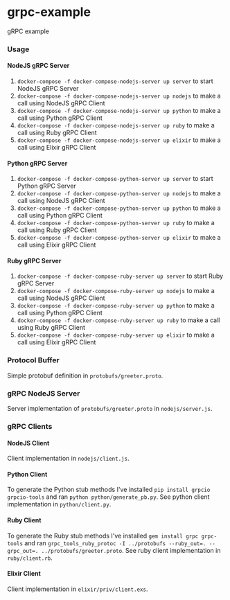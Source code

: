 # grpc-example
gRPC example


### Usage

#### NodeJS gRPC Server

1. `docker-compose -f docker-compose-nodejs-server up server` to start NodeJS gRPC Server
2. `docker-compose -f docker-compose-nodejs-server up nodejs` to make a call using NodeJS gRPC Client
3. `docker-compose -f docker-compose-nodejs-server up python` to make a call using Python gRPC Client
4. `docker-compose -f docker-compose-nodejs-server up ruby` to make a call using Ruby gRPC Client
5. `docker-compose -f docker-compose-nodejs-server up elixir` to make a call using Elixir gRPC Client

#### Python gRPC Server

1. `docker-compose -f docker-compose-python-server up server` to start Python gRPC Server
2. `docker-compose -f docker-compose-python-server up nodejs` to make a call using NodeJS gRPC Client
3. `docker-compose -f docker-compose-python-server up python` to make a call using Python gRPC Client
4. `docker-compose -f docker-compose-python-server up ruby` to make a call using Ruby gRPC Client
5. `docker-compose -f docker-compose-python-server up elixir` to make a call using Elixir gRPC Client

#### Ruby gRPC Server

1. `docker-compose -f docker-compose-ruby-server up server` to start Ruby gRPC Server
2. `docker-compose -f docker-compose-ruby-server up nodejs` to make a call using NodeJS gRPC Client
3. `docker-compose -f docker-compose-ruby-server up python` to make a call using Python gRPC Client
4. `docker-compose -f docker-compose-ruby-server up ruby` to make a call using Ruby gRPC Client
5. `docker-compose -f docker-compose-ruby-server up elixir` to make a call using Elixir gRPC Client


### Protocol Buffer

Simple protobuf definition in `protobufs/greeter.proto`.


### gRPC NodeJS Server

Server implementation of `protobufs/greeter.proto` in `nodejs/server.js`.


### gRPC Clients

#### NodeJS Client

Client implementation in `nodejs/client.js`.


#### Python Client

To generate the Python stub methods I've installed `pip install grpcio grpcio-tools` and ran `python python/generate_pb.py`.
See python client implementation in `python/client.py`.


#### Ruby Client

To generate the Ruby stub methods I've installed `gem install grpc grpc-tools` and ran `grpc_tools_ruby_protoc -I ../protobufs --ruby_out=. --grpc_out=. ../protobufs/greeter.proto`.
See ruby client implementation in `ruby/client.rb`.


#### Elixir Client

Client implementation in `elixir/priv/client.exs`.
